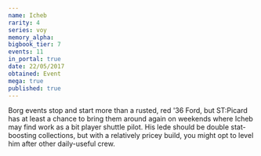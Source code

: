 ```yaml
---
name: Icheb
rarity: 4
series: voy
memory_alpha:
bigbook_tier: 7
events: 11
in_portal: true
date: 22/05/2017
obtained: Event
mega: true
published: true
---
```


Borg events stop and start more than a rusted, red '36 Ford, but ST:Picard has at least a chance to bring them around again on weekends where Icheb may find work as a bit player shuttle pilot. His lede should be double stat-boosting collections, but with a relatively pricey build, you might opt to level him after other daily-useful crew.
